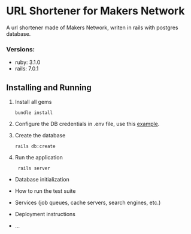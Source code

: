 # URL Shortener for Makers Network

A url shortener made of Makers Network, writen in rails with postgres database.

### Versions:
* ruby: 3.1.0
* rails: 7.0.1
  
## Installing and Running

1. Install all gems
    ```shell
    bundle install
    ```

2. Configure the DB credentials in .env file, use this [example](docs/example.env).

3. Create the database
    ```
    rails db:create
    ```

4. Run the application
   ```
    rails server
    ```

* Database initialization

* How to run the test suite

* Services (job queues, cache servers, search engines, etc.)

* Deployment instructions

* ...

